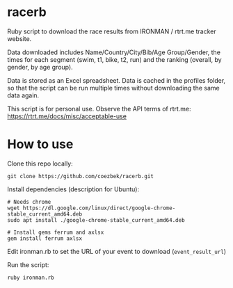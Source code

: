 # racerb

Ruby script to download the race results from IRONMAN / rtrt.me tracker website.

Data downloaded includes Name/Country/City/Bib/Age Group/Gender, the times for each segment (swim, t1, bike, t2, run) and the ranking (overall, by gender, by age group).

Data is stored as an Excel spreadsheet. Data is cached in the profiles folder, so that the script can be run multiple times without downloading the same data again.

This script is for personal use. Observe the API terms of rtrt.me: https://rtrt.me/docs/misc/acceptable-use

# How to use

Clone this repo locally:

```
git clone https://github.com/coezbek/racerb.git
```

Install dependencies (description for Ubuntu):

```
# Needs chrome
wget https://dl.google.com/linux/direct/google-chrome-stable_current_amd64.deb
sudo apt install ./google-chrome-stable_current_amd64.deb

# Install gems ferrum and axlsx
gem install ferrum axlsx
```

Edit ironman.rb to set the URL of your event to download (`event_result_url`)

Run the script:

```
ruby ironman.rb
```
